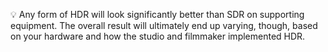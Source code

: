 <!-- markdownlint-disable MD041-->
💡 Any form of HDR will look significantly better than SDR on supporting equipment. The overall result will ultimately end up varying, though, based on your hardware and how the studio and filmmaker implemented HDR.
<!-- markdownlint-enable MD041-->
